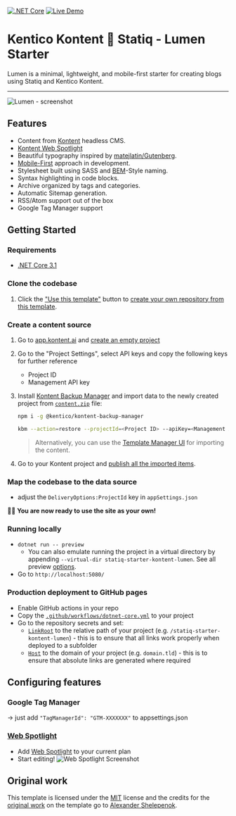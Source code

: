 [![.NET Core](https://github.com/petrsvihlik/statiq-starter-kontent-lumen/workflows/.NET%20Core/badge.svg)](https://github.com/petrsvihlik/statiq-starter-kontent-lumen/actions)
[![Live Demo](https://img.shields.io/badge/Live-DEMO-brightgreen.svg?logo=github&logoColor=white)](https://petrsvihlik.github.io/statiq-starter-kontent-lumen/)

# Kentico Kontent 💖 Statiq - Lumen Starter
Lumen is a minimal, lightweight, and mobile-first starter for creating blogs using Statiq and Kentico Kontent.

---
![Lumen - screenshot](https://i.imgur.com/vLBpkl6.png)


## Features

+ Content from [Kontent](http://kontent.ai/) headless CMS.
+ [Kontent Web Spotlight](https://docs.kontent.ai/tutorials/set-up-kontent/set-up-your-project/web-spotlight)
+ Beautiful typography inspired by [matejlatin/Gutenberg](https://github.com/matejlatin/Gutenberg).
+ [Mobile-First](https://medium.com/@mrmrs_/mobile-first-css-48bc4cc3f60f) approach in development.
+ Stylesheet built using SASS and [BEM](http://getbem.com/naming/)-Style naming.
+ Syntax highlighting in code blocks.
+ Archive organized by tags and categories.
+ Automatic Sitemap generation.
+ RSS/Atom support out of the box
+ Google Tag Manager support

## Getting Started

### Requirements
- [.NET Core 3.1](https://dotnet.microsoft.com/download)

### Clone the codebase

1. Click the ["Use this template"](https://github.com/petrsvihlik/statiq-starter-kontent-lumen/generate) button to [create your own repository from this template](https://help.github.com/en/github/creating-cloning-and-archiving-repositories/creating-a-repository-from-a-template).

### Create a content source

1. Go to [app.kontent.ai](https://app.kontent.ai) and [create an empty project](https://docs.kontent.ai/tutorials/set-up-kontent/projects/manage-projects#a-creating-projects)
1. Go to the "Project Settings", select API keys and copy the following keys for further reference
    + Project ID
    + Management API key
1. Install [Kontent Backup Manager](https://github.com/Kentico/kontent-backup-manager-js) and import data to the newly created project from [`content.zip`](./content.zip) file:

    ```sh
    npm i -g @kentico/kontent-backup-manager

    kbm --action=restore --projectId=<Project ID> --apiKey=<Management API key> --zipFilename=kontent-backup
    ```

    > Alternatively, you can use the [Template Manager UI](https://kentico.github.io/kontent-template-manager/import) for importing the content.

1. Go to your Kontent project and [publish all the imported items](https://docs.kontent.ai/tutorials/write-and-collaborate/publish-your-work/publish-content-items).

### Map the codebase to the data source

- adjust the `DeliveryOptions:ProjectId` key in `appSettings.json`

🎊🎉 **You are now ready to use the site as your own!**

### Running locally
- `dotnet run -- preview`
  - You can also emulate running the project in a virtual directory by appending `--virtual-dir statiq-starter-kontent-lumen`. See all preview [options](https://statiq.dev/web/running/preview-server).
- Go to `http://localhost:5080/`

### Production deployment to GitHub pages
- Enable GitHub actions in your repo
- Copy the [`.github/workflows/dotnet-core.yml`](https://github.com/petrsvihlik/statiq-starter-kontent-lumen/blob/master/.github/workflows/dotnet-core.yml) to your project
- Go to the repository secrets and set:
  - [`LinkRoot`](https://statiq.dev/framework/configuration/settings) to the relative path of your project (e.g. `/statiq-starter-kontent-lumen`) - this is to ensure that all links work properly when deployed to a subfolder
  - [`Host`](https://statiq.dev/framework/configuration/settings) to the domain of your project (e.g. `domain.tld`) - this is to ensure that absolute links are generated where required

## Configuring features

### Google Tag Manager
-> just add `"TagManagerId": "GTM-XXXXXXX"` to appsettings.json

### [Web Spotlight](https://webspotlight.kontent.ai/)
- Add [Web Spotlight](https://kontent.ai/pricing) to your current plan
- Start editing!
![Web Spotlight Screenshot](https://i.imgur.com/0WykmeX.png)

## Original work
This template is licensed under the [MIT](LICENSE) license and the credits for the [original work](https://github.com/alxshelepenok/gatsby-starter-lumen) on the template go to [Alexander Shelepenok](https://github.com/alxshelepenok).
